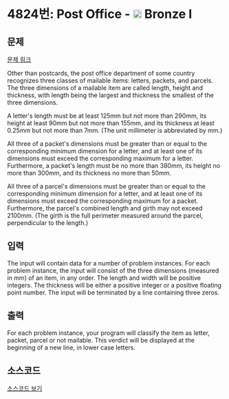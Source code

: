 # 4824번: Post Office - <img src="https://static.solved.ac/tier_small/5.svg" style="height:20px" /> Bronze I

<!-- performance -->

<!-- 문제 제출 후 깃허브에 푸시를 했을 때 제출한 코드의 성능이 입력될 공간입니다.-->

<!-- end -->

## 문제

[문제 링크](https://boj.kr/4824)


<p>Other than postcards, the post office department of some country recognizes three classes of mailable items: letters, packets, and parcels. The three dimensions of a mailable item are called length, height and thickness, with length being the largest and thickness the smallest of the three dimensions.</p>

<p>A letter's length must be at least 125mm but not more than 290mm, its height at least 90mm but not more than 155mm, and its thickness at least 0.25mm but not more than 7mm. (The unit millimeter is abbreviated by mm.)</p>

<p>All three of a packet's dimensions must be greater than or equal to the corresponding minimum dimension for a letter, and at least one of its dimensions must exceed the corresponding maximum for a letter. Furthermore, a packet's length must be no more than 380mm, its height no more than 300mm, and its thickness no more than 50mm.</p>

<p>All three of a parcel's dimensions must be greater than or equal to the corresponding minimum dimension for a letter, and at least one of its dimensions must exceed the corresponding maximum for a packet. Furthermore, the parcel's combined length and girth may not exceed 2100mm. (The girth is the full perimeter measured around the parcel, perpendicular to the length.)</p>



## 입력


<p>The input will contain data for a number of problem instances. For each problem instance, the input will consist of the three dimensions (measured in mm) of an item, in any order. The length and width will be positive integers. The thickness will be either a positive integer or a positive floating point number. The input will be terminated by a line containing three zeros.</p>



## 출력


<p>For each problem instance, your program will classify the item as letter, packet, parcel or not mailable. This verdict will be displayed at the beginning of a new line, in lower case letters.</p>



## 소스코드

[소스코드 보기](Post%20Office.cpp)